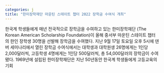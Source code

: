 ```yaml
---
categories: j
title: "한미장학재단 마운틴 스테이트 챕터 2022 장학금 수여식 개최"
---
```

한국계 학생들에게 매년 전국적으로 장학금을 수여하고 있는 한미장학재단 (The Korean American Scholarship Foundation)이 올해 중서부 마운틴 스테이트 챕터의 한인 장학생 30명을 선발해 장학금을 수여했다. 지난 9월 17일 토요일 오후 5시에 덴버 세미나리에서 열린 장학금 수여식에서는 대학생과 대학원생 26명에게는 1인당 2,000달러씩, 고등학생 4명에게는 1인당 500달러씩, 총 54,000달러의 장학금이 수여됐다. 1969년에 설립된 한미장학재단은 지난 50년동안 한국계 학생들에게 고등교육의 기회